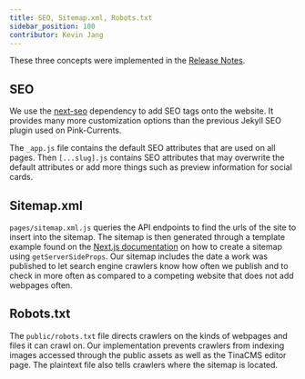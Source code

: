 ```yaml
---
title: SEO, Sitemap.xml, Robots.txt
sidebar_position: 100
contributor: Kevin Jang
---
```


These three concepts were implemented in the [Release Notes](./calla-lily-release#seo-v454).

## SEO

We use the [next-seo](https://github.com/garmeeh/next-seo) dependency to add SEO tags onto the website. It provides many more customization options than the previous Jekyll SEO plugin used on Pink-Currents. 

The `_app.js` file contains the default SEO attributes that are used on all pages. Then `[...slug].js` contains SEO attributes that may overwrite the default attributes or add more things such as preview information for social cards. 

## Sitemap.xml

`pages/sitemap.xml.js` queries the API endpoints to find the urls of the site to insert into the sitemap. The sitemap is then generated through a template example found on the [Next.js documentation](https://nextjs.org/learn/seo/crawling-and-indexing/xml-sitemaps) on how to create a sitemap using `getServerSideProps`. Our sitemap includes the date a work was published to let search engine crawlers know how often we publish and to check in more often as compared to a competing website that does not add webpages often.

## Robots.txt

The `public/robots.txt` file directs crawlers on the kinds of webpages and files it can crawl on. Our implementation prevents crawlers from indexing images accessed through the public assets as well as the TinaCMS editor page. The plaintext file also tells crawlers where the sitemap is located.